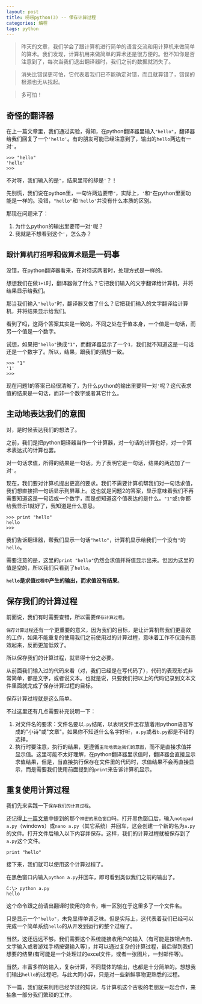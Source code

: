 ```yaml
---
layout: post
title: 唠唠python(3) -- 保存计算过程
categories: 编程
tags: python
---
```


> 昨天的文章，我们学会了跟计算机进行简单的语言交流和用计算机来做简单的算术。我们发现，计算机用来做简单的算术还是很方便的。但不知你是否注意到了，每次当我们退出翻译器时，我们之前的数据就消失了。

> 消失比错误更可怕，它代表着我们已不能确定对错，而且就算错了，错误的根源也无从找起。

> 多可怕！

## 奇怪的翻译器

在上一篇文章里，我们通过实验，得知，在python翻译器里输入`"hello"`，翻译器给我们回复了一个`'hello'`。有的朋友可能已经注意到了，输出的`hello`两边有一对`'`。

```
>>> "hello"
'hello'
>>>
```

不对呀，我们输入的是`"`，结果里带的却是`'`？！

先别慌，我们说在python里，一句许两边要带`"`，实际上，`'`和`"`在python里面功能是一样的。没错，`"hello"`和`'hello'`并没有什么本质的区别。

那现在问题来了：

1. 为什么python的输出里要带一对`'`呢？
2. 我就是不想看到这个`'`，怎么办？

## `跟计算机打招呼`和`做算术题`是一码事

没错，在python翻译器看来，在对待这两者时，处理方式是一样的。

想想我们在做`1+1`时，翻译器做了什么？它把我们输入的文字翻译给计算机，并将结果显示给我们。

那当我们输入`"hello"`时，翻译器又做了什么？它把我们输入的文字翻译给计算机，并将结果显示给我们。

看到了吗，这两个答案其实是一致的。不同之处在于值本身，一个值是一句话，而另一个值是一个数字。

试想，如果把`"hello"`换成`"1"`，而翻译器显示了一个`1`，我们就不知道这是一句话还是一个数字了。所以，结果，跟我们的猜想一致。

```
>>> "1"
'1'
>>>
```

现在问题1的答案已经很清晰了，为什么python的输出里要带一对`'`呢？这代表求值的结果是一句话，而非一个数字或者其它什么。

## 主动地表达我们的意图

对，是时候表达我们的想法了。

之前，我们是把python翻译器当作一个计算器，对一句话的计算也好，对一个算术表达式的计算也罢。

对一句话求值，所得的结果是一句话。为了表明它是一句话，结果的两边加了一对`'`。

现在，我们要对计算机提出更高的要求。我们不需要计算机帮我们对一句话求值，我们想直接把一句话显示到屏幕上。这也就是问题2的答案，显示意味着我们不再需要知道这是一句话或一个数字，而是想知道这个值表达的是什么。`"1"`或`1`你都给我显示1就好了，我知道是什么意思。

```
>>> print "hello"
hello
>>>
```

我们告诉翻译器，帮我们显示一句话`"hello"`，计算机显示给我们一个没有`"`的`hello`。

需要注意的是，这里的`print "hello"`仍然会求值并将值显示出来。但因为这里的值是空的，所以我们只看到了`hello`。

**`hello`是求值`过程中`产生的输出，而求值没有结果**。

## 保存我们的计算过程

前面说，我们有时需要查错，所以需要`保存计算过程`。

`保存计算过程`还有一个更重要的意义，因为我们的目标，是让计算机帮我们更高效的工作，如果不能重复的使用我们之前使用过的计算过程，意味着工作不仅没有高效起来，反而更加低效了。

所以保存我们的计算过程，就显得十分之必要。

从前面我们输入过的代码来看（对，我们已经是在写代码了），代码的表现形式非常简单，都是文字，或者说文本。也就是说，只要我们把以上的代码记录到文本文件里面就完成了保存计算过程的目标。

保存计算过程就是这么简单。

不过这里还有几点需要补充说明一下：

1. 对文件名的要求：文件名要以`.py`结尾，以表明文件里存放着用python语言写成的"小诗"或"文章"。如果你不知道什么名字好听，`a.py`或者`b.py`都是不错的选择。
2. 执行时要注意，执行的结果，更遵循`主动地表达我们的意图`，而不是直接求值并显示值。这里可能不太好理解，在python翻译器里求值时，翻译器会直接显示求值结果，但是，当直接执行保存在文件里的代码时，求值结果不会再直接显示，而是需要我们使用前面提到的`print`来告诉计算机显示。

## 重复使用计算过程

我们先来实践一下`保存我们的计算过程`。

还记得[上一篇文章](/2017/03/04/python-abc.html)中提到的那个`神密的黑色窗口`吗。打开黑色窗口后，输入`notepad a.py`（windows）或`nano a.py`（其它系统）并回车，这会创建一个新的名为`a.py`的文件。打开文件后输入以下内容并保存。这样，我们的计算过程就被保存到了`a.py`这个文件。

```
print "hello"
```

接下来，我们就可以使用这个计算过程了。

在黑色窗口内输入`python a.py`并回车，即可看到类似我们之前的输出了。

```
C:\> python a.py
hello
```

这个命令跟之前请出翻译时使用的命令，唯一区别在于这里多了一个文件名。

只是显示一个`"hello"`，未免显得单调乏味。但是实际上，这代表着我们已经可以完成一个简单系统`hello`的从开发到运行的整个过程了。

当然，这还远远不够。我们需要这个系统能接收用户的输入（有可能是按钮点击、文字输入或者游戏手柄按键输入等），并可以通过复杂的计算过程，最后得到我们想要的结果(有可能是一个处理过的excel文件，或者一张图片，一封邮件等)。

当然，丰富多样的输入，复杂计算，不同载体的输出，也都是十分简单的。想想我们输出`hello`的过程吧，与此大同小异，只是对一些新鲜事物更熟悉的过程。

下一篇，我们就来利用已经学过的知识，与计算机这个古板的老朋友一起合作，来抽象一部分我们繁琐的工作。
